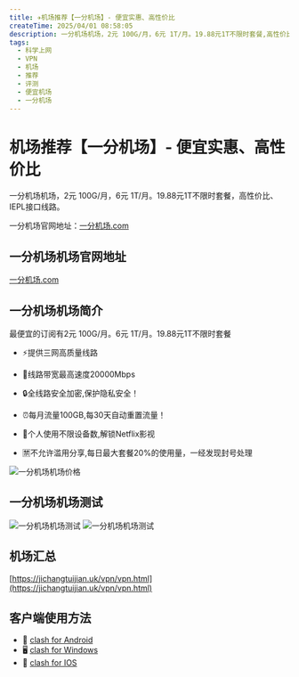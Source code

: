 ```yaml
---
title: ✈️机场推荐【一分机场】- 便宜实惠、高性价比
createTime: 2025/04/01 08:58:05
description: 一分机场机场，2元 100G/月，6元 1T/月。19.88元1T不限时套餐,高性价比、IEPL接口线路。
tags:
  - 科学上网
  - VPN
  - 机场
  - 推荐
  - 评测
  - 便宜机场
  - 一分机场
---
```

# 机场推荐【一分机场】- 便宜实惠、高性价比

一分机场机场，2元 100G/月，6元 1T/月。19.88元1T不限时套餐，高性价比、IEPL接口线路。

一分机场官网地址：[一分机场.com](https://a.suola.link/liangxinyun) 

<!-- more -->

## 一分机场机场官网地址

[一分机场.com](https://a.suola.link/liangxinyun)  

## 一分机场机场简介

最便宜的订阅有2元 100G/月。6元 1T/月。19.88元1T不限时套餐

- ⚡️提供三网高质量线路

- 🚀线路带宽最高速度20000Mbps

- 🔒全线路安全加密,保护隐私安全！

- ⏰每月流量100GB,每30天自动重置流量！

- 🎥个人使用不限设备数,解锁Netflix影视

- 🈲不允许滥用分享,每日最大套餐20%的使用量，一经发现封号处理

![一分机场机场价格](/assets/1fenprice.jpg "一分机场机场价格")

## 一分机场机场测试

![一分机场机场测试](/assets/1fencesu.jpg "一分机场机场测试")
![一分机场机场测试](/assets/1fencesu2.jpg "一分机场机场测试")

## 机场汇总

[https://jichangtuijian.uk/vpn/vpn.html](https://jichangtuijian.uk/vpn/vpn.html)

## 客户端使用方法

- 📱 [clash for Android](https://jichangtuijian.uk/article/clashforAndroid.html)
- 🖥 [clash for Windows](https://jichangtuijian.uk/article/clash.html)
- 🍎 [clash for IOS](https://jichangtuijian.uk/article/Shadowrocket.html)
